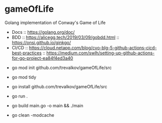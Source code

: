 # gameOfLife
Golang implementation of Conway's Game of Life

- Docs :: https://golang.org/doc/
- BDD :: https://alicegg.tech/2019/03/09/gobdd.html :: https://onsi.github.io/ginkgo/
- CI/CD :: https://cloud.netapp.com/blog/cvo-blg-5-github-actions-cicd-best-practices :: https://medium.com/swlh/setting-up-github-actions-for-go-project-ea84f4ed3a40

* go mod init github.com/trevalkov/gameOfLife/src
* go mod tidy
* go install github.com/trevalkov/gameOfLife/src


* go run .
* go build main.go -o main && ./main
* go clean -modcache  



